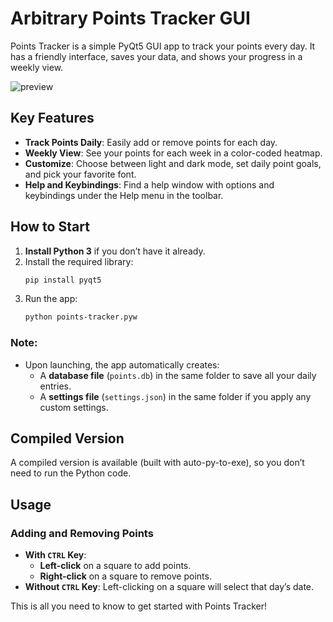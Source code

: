 # Arbitrary Points Tracker GUI

Points Tracker is a simple PyQt5 GUI app to track your points every day. It has a friendly interface, saves your data, and shows your progress in a weekly view.

![preview](https://i.imgur.com/1gqVxdp.png)

## Key Features

- **Track Points Daily**: Easily add or remove points for each day.
- **Weekly View**: See your points for each week in a color-coded heatmap.
- **Customize**: Choose between light and dark mode, set daily point goals, and pick your favorite font.
- **Help and Keybindings**: Find a help window with options and keybindings under the Help menu in the toolbar.

## How to Start

1. **Install Python 3** if you don’t have it already.
2. Install the required library:
   ```bash
   pip install pyqt5
   ```
3. Run the app:
   ```bash
   python points-tracker.pyw
   ```

### Note:
- Upon launching, the app automatically creates:
  - A **database file** (`points.db`) in the same folder to save all your daily entries.
  - A **settings file** (`settings.json`) in the same folder if you apply any custom settings.

## Compiled Version

A compiled version is available (built with auto-py-to-exe), so you don’t need to run the Python code.

## Usage

### Adding and Removing Points
- **With `CTRL` Key**: 
  - **Left-click** on a square to add points.
  - **Right-click** on a square to remove points.
- **Without `CTRL` Key**: Left-clicking on a square will select that day’s date.

This is all you need to know to get started with Points Tracker!
